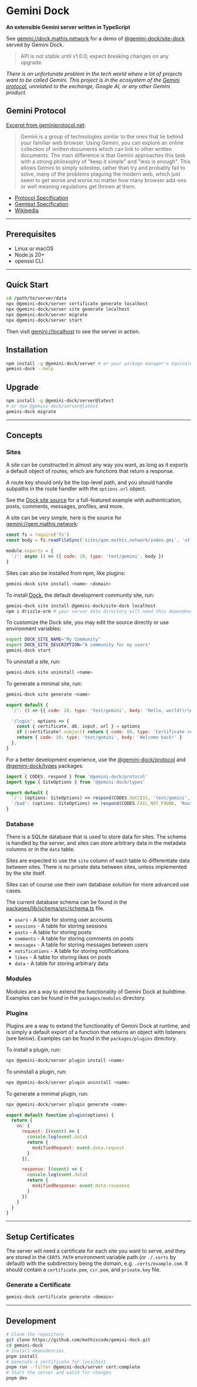 # Gemini Dock

**An extensible Gemini server written in TypeScript**

See [gemini://dock.mathis.network](gemini://dock.mathis.network) for a demo of [@gemini-dock/site-dock](https://npmjs.com/package/@gemini-dock/site-dock) served by Gemini Dock.

> API is not stable until v1.0.0; expect breaking changes on any upgrade.

*There is an unfortunate problem in the tech world where a lot of projects want to be called Gemini. This project is in the ecosystem of the [Gemini protocol](https://geminiprotocol.net), unrelated to the exchange, Google AI, or any other Gemini product.*

## Gemini Protocol

[Excerpt from geminiprotocol.net](https://geminiprotocol.net):

> Gemini is a group of technologies similar to the ones that lie behind your familiar web browser. Using Gemini, you can explore an online collection of written documents which can link to other written documents. The main difference is that Gemini approaches this task with a strong philosophy of "keep it simple" and "less is enough". This allows Gemini to simply sidestep, rather than try and probably fail to solve, many of the problems plaguing the modern web, which just seem to get worse and worse no matter how many browser add-ons or well meaning regulations get thrown at them.

- [Protocol Specification](https://geminiprotocol.net/docs/protocol-specification.gmi)
- [Gemtext Specification](https://geminiprotocol.net/docs/gemtext-specification.gmi)
- [Wikipedia](https://en.wikipedia.org/wiki/Gemini_(protocol))

---

## Prerequisites

- Linux or macOS
- Node.js 20+
- openssl CLI

---

## Quick Start

```bash
cd /path/to/server/data
npx @gemini-dock/server certificate generate localhost
npx @gemini-dock/server site generate localhost
npx @gemini-dock/server migrate
npx @gemini-dock/server start
```

Then visit [gemini://localhost](gemini://localhost) to see the server in action.

## Installation

```bash
npm install -g @gemini-dock/server # or your package manager's equivalent
gemini-dock --help
```

## Upgrade

```bash
npm install -g @gemini-dock/server@latest
# or npx @gemini-dock/server@latest
gemini-dock migrate
```

---

## Concepts

### Sites

A site can be constructed in almost any way you want, as long as it exports a default object of routes, which are functions that return a response.

A route key should only be the top-level path, and you should handle subpaths in the route handler with the `options.url` object.

See the [Dock site source](./packages/sites/localhost) for a full-featured example with authentication, posts, comments, messages, profiles, and more.

A site can be very simple, here is the source for [gemini://gem.mathis.network](gemini://gem.mathis.network):

```js
const fs = require('fs')
const body = fs.readFileSync('sites/gem.mathis.network/index.gmi', 'utf8')

module.exports = {
  '/': async () => ({ code: 20, type: 'text/gemini', body })
}
```

Sites can also be installed from npm, like plugins:

```bash
gemini-dock site install <name> <domain>
```

To install [Dock](gemini://dock.mathis.network), the default development community site, run:

```bash
gemini-dock site install @gemini-dock/site-dock localhost
npm i drizzle-orm # your server data directory will need this dependency
```

To customize the Dock site, you may edit the source directly or use environment variables:

```bash
export DOCK_SITE_NAME="My Community"
export DOCK_SITE_DESCRIPTION="A community for my users"
gemini-dock start
```

To uninstall a site, run:

```bash
gemini-dock site uninstall <name>
```

To generate a minimal site, run:

```bash
gemini-dock site generate <name>
```

```js
export default {
  '/': () => {{ code: 20, type: 'text/gemini', body: 'Hello, world!\r\n=> /login Please login' }},

  '/login': options => {
    const { certificate, db, input, url } = options
    if (!certificate?.subject) return { code: 60, type: 'Certificate required for this route' }
    return { code: 20, type: 'text/gemini', body: 'Welcome back!' }
  },
}
```

For a better development experience, use the [@gemini-dock/protocol](https://npmjs.com/package/@gemini-dock/protocol) and [@gemini-dock/types](https://npmjs.com/package/@gemini-dock/types) packages:

```ts
import { CODES, respond } from '@gemini-dock/protocol'
import type { SiteOptions } from '@gemini-dock/types'

export default {
  '/': (options: SiteOptions) => respond(CODES.SUCCESS, 'text/gemini', 'Hello, world!'),
  '/bad': (options: SiteOptions) => respond(CODES.FAIL_NOT_FOUND, 'Route not found'),
}
```

### Database

There is a SQLite database that is used to store data for sites. The schema is handled by the server, and sites can store arbitrary data in the metadata columns or in the `data` table.

Sites are expected to use the `site` column of each table to differentiate data between sites. There is no private data between sites, unless implemented by the site itself.

Sites can of course use their own database solution for more advanced use cases.

The current database schema can be found in the [packages/lib/schema/src/schema.ts](packages/lib/schema/src/schema.ts) file.

- `users` - A table for storing user accounts
- `sessions` - A table for storing sessions
- `posts` - A table for storing posts
- `comments` - A table for storing comments on posts
- `messages` - A table for storing messages between users
- `notifications` - A table for storing notifications
- `likes` - A table for storing likes on posts
- `data` - A table for storing arbitrary data

### Modules

Modules are a way to extend the functionality of Gemini Dock at buildtime. Examples can be found in the `packages/modules` directory.

### Plugins

Plugins are a way to extend the functionality of Gemini Dock at runtime, and is simply a default export of a function that returns an object with listeners (see below). Examples can be found in the `packages/plugins` directory.

To install a plugin, run:

```bash
npx @gemini-dock/server plugin install <name>
```

To uninstall a plugin, run:

```bash
npx @gemini-dock/server plugin uninstall <name>
```

To generate a minimal plugin, run:

```bash
npx @gemini-dock/server plugin generate <name>
```

```js
export default function plugin(options) {
  return {
    on: {
      request: [(event) => {
        console.log(event.data)
        return {
          modifiedRequest: event.data.request
        }
      }],

      response: [(event) => {
        console.log(event.data)
        return {
          modifiedResponse: event.data.response
        }
      }]
    }
  }
}
```



---

## Setup Certificates

The server will need a certificate for each site you want to serve, and they are stored in the `CERTS_PATH` environment variable path (or `./.certs` by default) with the subdirectory being the domain, e.g. `.certs/example.com`. It should contain a `certificate.pem`, `csr.pem`, and `private.key` file.

### Generate a Certificate

```bash
gemini-dock certificate generate <domain>
```

---

## Development

```bash
# Clone the repository
git clone https://github.com/mathiscode/gemini-dock.git
cd gemini-dock
# Install dependencies
pnpm install
# Generate a certificate for localhost
pnpm run --filter @gemini-dock/server cert:complete
# Start the server and watch for changes
pnpm dev
```
